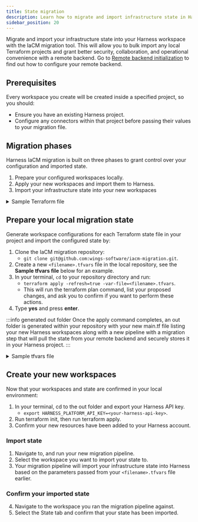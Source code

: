 ```yaml
---
title: State migration
description: Learn how to migrate and import infrastructure state in Harness IaCM workspaces.
sidebar_position: 20
---
```


Migrate and import your infrastructure state into your Harness workspace with the IaCM migration tool. This will allow you to bulk import any local Terraform projects and grant better security, collaboration, and operational convenience with a remote backend. Go to [Remote backend initialization](https://developer.harness.io/docs/infra-as-code-management/remote-backends/init-configuration) to find out how to configure your remote backend.

## Prerequisites

Every workspace you create will be created inside a specified project, so you should:
- Ensure you have an existing Harness project.
- Configure any connectors within that project before passing their values to your migration file.

## Migration phases
Harness IaCM migration is built on three phases to grant control over your configuration and imported state.

1. Prepare your configured workspaces locally.
2. Apply your new workspaces and import them to Harness.
3. Import your infrastructure state into your new workspaces

<details>
  <summary>Sample Terraform file</summary>

  The following sample Terraform file sets a remote AWS S3 backend and a single AWS resource.

  :::note environment variables
  In this case, your S3 bucket, key, and region can be set as workspace environment variables. Go to [Add new environment variables](https://developer.harness.io/docs/infra-as-code-management/remote-backends/init-configuration#add-new-environment-variables) to learn how to add these.
  :::

  ```hcl
  terraform {
      backend "s3" {
          bucket = "migration-demo"
          key = "terraform.tfstate"
          region = "us-east-1"
      }
  }

  provider "aws" {
      region = "us-east-1"
  }

  resource "aws_instance" "app1" {
      instance_type = var.instance.type
      ami = "ami-0bb7d64eeag57c9a9"
      tags = {
          "team" = "app-team"
          "costcentre" = "engineering"
      }
  }
  ```
  :::tip confirm resources
  Ensure your AWS S3 bucket contains the above resources to prevent errors during the migration steps.
  :::
</details>

## Prepare your local migration state
Generate workspace configurations for each Terraform state file in your project and import the configured state by:

1. Clone the IaCM migration repository: 
    - `git clone git@github.com:wings-software/iacm-migration.git`.
2. Create a new `<filename>.tfvars` file in the local repository, see the **Sample tfvars file** below for an example.
3. In your terminal, `cd` to your repository directory and run: 
    - `terraform apply -refresh=true -var-file=<filename>.tfvars`.
    - This will run the terraform plan command, list your proposed changes, and ask you to confirm if you want to perform these actions.
4. Type **yes** and press **enter**.

:::info generated out folder
Once the apply command completes, an out folder is generated within your repository with your new main.tf file listing your new Harness workspaces along with a new pipeline with a migration step that will pull the state from your remote backend and securely stores it in your Harness project.
:::

<details>
    <summary>Sample tfvars file</summary>
    
    The following tfvars file example consists of configurations for two new workspaces with default project parameters and connectors.

    ```
    account_id = "<harness-account-id>"
    org = "<harness-org>"
    project = "<harness-project>"
    default_provisioner_type = "terraform"
    default_provisioner_version = "1.5.7"
    default_cost_estimation_enabled = true
    default_provider_connector = "<cloud-provider-connector-name>"
    default_repository_connector = "<git-repo-connector-name>"
    workspaces = [
        {
            identifier = "workspace_demo_1"
            repository = "<local-repo-directory>"
            repository_path = "migration-demo-1"
            repository_branch = "<repo-branch>"
            terraform_variables = [
                {
                    key = "instance_type"
                    value = "t2.micro"
                    value_type = "string"
                }
            ],
        },
        {
            identifier = "workspace_demo_2"
            repository = "<local-repo-directory>"
            repository_path = "migration-demo-2"
            repository_branch = "<repo-branch>"
            terraform_variables = [
                {
                    key = "instance_type"
                    value = "t2.micro"
                    value_type = "string"
                }
            ],
        },
    ]
    ```
    
</details>

## Create your new workspaces

Now that your workspaces and state are confirmed in your local environment:

1. In your terminal, cd to the out folder and export your Harness API key.
    - `export HARNESS_PLATFORM_API_KEY=<your-harness-api-key>`.
2. Run terraform init, then run terraform apply.
3. Confirm your new resources have been added to your Harness account.

### Import state

1. Navigate to, and run your new migration pipeline.
2. Select the workspace you want to import your state to.
3. Your migration pipeline will import your infrastructure state into Harness based on the parameters passed from your `<filename>.tfvars` file earlier.

### Confirm your imported state

4. Navigate to the workspace you ran the migration pipeline against.
5. Select the State tab and confirm that your state has been imported.
